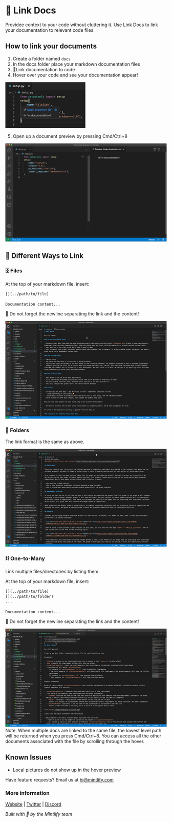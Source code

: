 # 🔗 Link Docs

Providee context to your code without cluttering it. Use Link Docs to link your documentation to relevant code files.

## How to link your documents

1. Create a folder named `docs`
2. In the docs folder place your markdown documentation files
3. 🔗Link documentation to code
4. Hover over your code and see your documentation appear!

<img src="/assets/Hover.png" width="250px" />

5. Open up a document preview by pressing Cmd/Ctrl+8

<img src="/assets/cmd+8.png" width="600px" />

## 🔗 Different Ways to Link

### 🗄 Files

At the top of your markdown file, insert:

```
[](../path/to/file)

Documentation content...
```

🚨 Do not forget the newline separating the link and the content!

<img src="/assets/Files.gif" width="600px" />

### 📁 Folders

The link format is the same as above.

<img src="/assets/Folders.gif" width="600px" />

### ⛓ One-to-Many

Link multiple files/directories by listing them.

At the top of your markdown file, insert:

```
[](../path/to/file)
[](../path/to/folder)
...

Documentation content...

```

🚨 Do not forget the newline separating the link and the content!

<img src="/assets/one-to-many.gif" width="600px" />
Note: When multiple docs are linked to the same file, the lowest level path will be returned when you press Cmd/Ctrl+8. You can access all the other documents associated with the file by scrolling through the hover.

## Known Issues

- Local pictures do not show up in the hover preview

Have feature requests? Email us at hi@mintlify.com

### More information

[Website](https://mintlify.com/) |
[Twitter](https://twitter.com/mintlify) |
[Discord](https://discord.gg/6W7GuYuxra)

_Built with 💚 by the Mintlify team_
